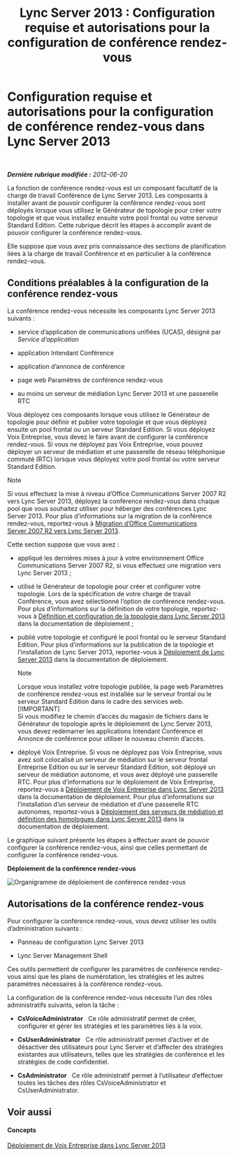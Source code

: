 ﻿---
title: 'Lync Server 2013 : Configuration requise et autorisations pour la configuration de conférence rendez-vous'
TOCTitle: Configuration requise et autorisations pour la configuration de conférence rendez-vous
ms:assetid: b3b251e5-78ac-44a2-8c36-2a061c9b2314
ms:mtpsurl: https://technet.microsoft.com/fr-fr/library/Gg412865(v=OCS.15)
ms:contentKeyID: 49298592
ms.date: 05/20/2016
mtps_version: v=OCS.15
ms.translationtype: HT
---

# Configuration requise et autorisations pour la configuration de conférence rendez-vous dans Lync Server 2013

 

_**Dernière rubrique modifiée :** 2012-06-20_

La fonction de conférence rendez-vous est un composant facultatif de la charge de travail Conférence de Lync Server 2013. Les composants à installer avant de pouvoir configurer la conférence rendez-vous sont déployés lorsque vous utilisez le Générateur de topologie pour créer votre topologie et que vous installez ensuite votre pool frontal ou votre serveur Standard Edition. Cette rubrique décrit les étapes à accomplir avant de pouvoir configurer la conférence rendez-vous.

Elle suppose que vous avez pris connaissance des sections de planification liées à la charge de travail Conférence et en particulier à la conférence rendez-vous.

## Conditions préalables à la configuration de la conférence rendez-vous

La conférence rendez-vous nécessite les composants Lync Server 2013 suivants :

  - service d’application de communications unifiées (UCAS), désigné par *Service d’application*

  - application Intendant Conférence

  - application d’annonce de conférence

  - page web Paramètres de conférence rendez-vous

  - au moins un serveur de médiation Lync Server 2013 et une passerelle RTC

Vous déployez ces composants lorsque vous utilisez le Générateur de topologie pour définir et publier votre topologie et que vous déployez ensuite un pool frontal ou un serveur Standard Edition. Si vous déployez Voix Entreprise, vous devez le faire avant de configurer la conférence rendez-vous. Si vous ne déployez pas Voix Entreprise, vous pouvez déployer un serveur de médiation et une passerelle de réseau téléphonique commuté (RTC) lorsque vous déployez votre pool frontal ou votre serveur Standard Edition.

> [!NOTE]  
> Si vous effectuez la mise à niveau d’Office Communications Server 2007 R2 vers Lync Server 2013, déployez la conférence rendez-vous dans chaque pool que vous souhaitez utiliser pour héberger des conférences Lync Server 2013. Pour plus d’informations sur la migration de la conférence rendez-vous, reportez-vous à <a href="migration-from-office-communications-server-2007-r2-to-lync-server-2013.md">Migration d’Office Communications Server 2007 R2 vers Lync Server 2013</a>.

Cette section suppose que vous avez :

  - appliqué les dernières mises à jour à votre environnement Office Communications Server 2007 R2, si vous effectuez une migration vers Lync Server 2013 ;

  - utilisé le Générateur de topologie pour créer et configurer votre topologie. Lors de la spécification de votre charge de travail Conférence, vous avez sélectionné l’option de conférence rendez-vous. Pour plus d’informations sur la définition de votre topologie, reportez-vous à [Définition et configuration de la topologie dans Lync Server 2013](lync-server-2013-defining-and-configuring-the-topology.md) dans la documentation de déploiement ;

  - publié votre topologie et configuré le pool frontal ou le serveur Standard Edition. Pour plus d’informations sur la publication de la topologie et l’installation de Lync Server 2013, reportez-vous à [Déploiement de Lync Server 2013](lync-server-2013-deploying-lync-server.md) dans la documentation de déploiement.
    
    > [!NOTE]  
    > Lorsque vous installez votre topologie publiée, la page web Paramètres de conférence rendez-vous est installée sur le serveur frontal ou le serveur Standard Edition dans le cadre des services web.    
    > [!IMPORTANT]  
    > Si vous modifiez le chemin d’accès du magasin de fichiers dans le Générateur de topologie après le déploiement de Lync Server 2013, vous devez redémarrer les applications Intendant Conférence et Annonce de conférence pour utiliser le nouveau chemin d’accès.

  - déployé Voix Entreprise. Si vous ne déployez pas Voix Entreprise, vous avez soit colocalisé un serveur de médiation sur le serveur frontal Entreprise Edition ou sur le serveur Standard Edition, soit déployé un serveur de médiation autonome, et vous avez déployé une passerelle RTC. Pour plus d’informations sur le déploiement de Voix Entreprise, reportez-vous à [Déploiement de Voix Entreprise dans Lync Server 2013](lync-server-2013-deploying-enterprise-voice.md) dans la documentation de déploiement. Pour plus d’informations sur l’installation d’un serveur de médiation et d’une passerelle RTC autonomes, reportez-vous à [Déploiement des serveurs de médiation et définition des homologues dans Lync Server 2013](lync-server-2013-deploying-mediation-servers-and-defining-peers.md) dans la documentation de déploiement.

Le graphique suivant présente les étapes à effectuer avant de pouvoir configurer la conférence rendez-vous, ainsi que celles permettant de configurer la conférence rendez-vous.

**Déploiement de la conférence rendez-vous**

![Organigramme de déploiement de conférence rendez-vous](images/Gg412865.fde8c246-b5ed-4323-a6e7-af1983a5ec86(OCS.15).jpg "Organigramme de déploiement de conférence rendez-vous")

## Autorisations de la conférence rendez-vous

Pour configurer la conférence rendez-vous, vous devez utiliser les outils d’administration suivants :

  - Panneau de configuration Lync Server 2013

  - Lync Server Management Shell

Ces outils permettent de configurer les paramètres de conférence rendez-vous ainsi que les plans de numérotation, les stratégies et les autres paramètres nécessaires à la conférence rendez-vous.

La configuration de la conférence rendez-vous nécessite l’un des rôles administratifs suivants, selon la tâche :

  - **CsVoiceAdministrator**   Ce rôle administratif permet de créer, configurer et gérer les stratégies et les paramètres liés à la voix.

  - **CsUserAdministrator**   Ce rôle administratif permet d’activer et de désactiver des utilisateurs pour Lync Server et d’affecter des stratégies existantes aux utilisateurs, telles que les stratégies de conférence et les stratégies de code confidentiel.

  - **CsAdministrator**   Ce rôle administratif permet à l’utilisateur d’effectuer toutes les tâches des rôles CsVoiceAdministrator et CsUserAdministrator.

## Voir aussi

#### Concepts

[Déploiement de Voix Entreprise dans Lync Server 2013](lync-server-2013-deploying-enterprise-voice.md)

